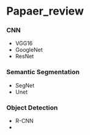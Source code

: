# Papaer_review
### CNN
* VGG16
* GoogleNet
* ResNet
### Semantic Segmentation
* SegNet
* Unet
### Object Detection
* R-CNN
* 
